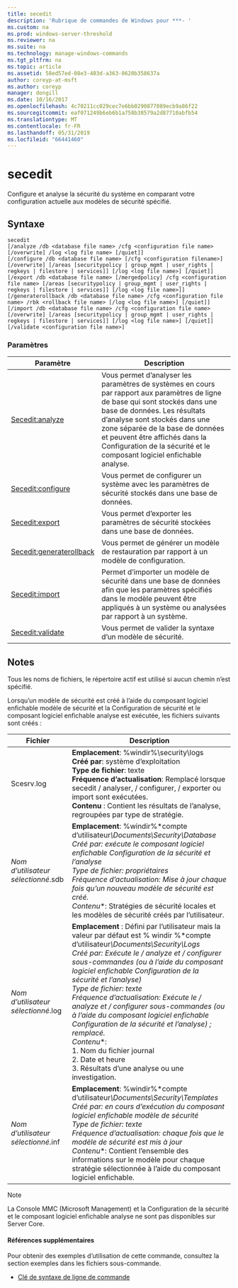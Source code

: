 ```yaml
---
title: secedit
description: 'Rubrique de commandes de Windows pour ***- '
ms.custom: na
ms.prod: windows-server-threshold
ms.reviewer: na
ms.suite: na
ms.technology: manage-windows-commands
ms.tgt_pltfrm: na
ms.topic: article
ms.assetid: 58ed57ed-08e3-403d-a363-0620b358637a
author: coreyp-at-msft
ms.author: coreyp
manager: dongill
ms.date: 10/16/2017
ms.openlocfilehash: 4c70211cc029cec7e6bb0290877089ecb9a86f22
ms.sourcegitcommit: eaf071249b6eb6b1a758b38579a2d87710abfb54
ms.translationtype: MT
ms.contentlocale: fr-FR
ms.lasthandoff: 05/31/2019
ms.locfileid: "66441460"
---
```

# <a name="secedit"></a>secedit



Configure et analyse la sécurité du système en comparant votre configuration actuelle aux modèles de sécurité spécifié.

## <a name="syntax"></a>Syntaxe

```
secedit 
[/analyze /db <database file name> /cfg <configuration file name> [/overwrite] /log <log file name> [/quiet]]
[/configure /db <database file name> [/cfg <configuration filename>] [/overwrite] [/areas [securitypolicy | group_mgmt | user_rights | regkeys | filestore | services]] [/log <log file name>] [/quiet]]
[/export /db <database file name> [/mergedpolicy] /cfg <configuration file name> [/areas [securitypolicy | group_mgmt | user_rights | regkeys | filestore | services]] [/log <log file name>]]
[/generaterollback /db <database file name> /cfg <configuration file name> /rbk <rollback file name> [/log <log file name>] [/quiet]]
[/import /db <database file name> /cfg <configuration file name> [/overwrite] [/areas [securitypolicy | group_mgmt | user_rights | regkeys | filestore | services]] [/log <log file name>] [/quiet]]
[/validate <configuration file name>]
```

### <a name="parameters"></a>Paramètres

|Paramètre|Description|
|---------|-----------|
|[Secedit:analyze](secedit-analyze.md)|Vous permet d’analyser les paramètres de systèmes en cours par rapport aux paramètres de ligne de base qui sont stockés dans une base de données.  Les résultats d’analyse sont stockés dans une zone séparée de la base de données et peuvent être affichés dans la Configuration de la sécurité et le composant logiciel enfichable analyse.|
|[Secedit:configure](secedit-configure.md)|Vous permet de configurer un système avec les paramètres de sécurité stockés dans une base de données.|
|[Secedit:export](secedit-export.md)|Vous permet d’exporter les paramètres de sécurité stockées dans une base de données.|
|[Secedit:generaterollback](secedit-generaterollback.md)|Vous permet de générer un modèle de restauration par rapport à un modèle de configuration.|
|[Secedit:import](secedit-import.md)|Permet d’importer un modèle de sécurité dans une base de données afin que les paramètres spécifiés dans le modèle peuvent être appliqués à un système ou analysées par rapport à un système.|
|[Secedit:validate](secedit-validate.md)|Vous permet de valider la syntaxe d’un modèle de sécurité.|

## <a name="remarks"></a>Notes

Tous les noms de fichiers, le répertoire actif est utilisé si aucun chemin n’est spécifié.

Lorsqu’un modèle de sécurité est créé à l’aide du composant logiciel enfichable modèle de sécurité et la Configuration de sécurité et le composant logiciel enfichable analyse est exécutée, les fichiers suivants sont créés :


|           Fichier           |                                                                                                                                                                                                                                                               Description                                                                                                                                                                                                                                                                |
|--------------------------|------------------------------------------------------------------------------------------------------------------------------------------------------------------------------------------------------------------------------------------------------------------------------------------------------------------------------------------------------------------------------------------------------------------------------------------------------------------------------------------------------------------------------------------|
|        Scesrv.log        |                                                                                                                             **Emplacement**: %windir%\security\logs</br>**Créé par**: système d’exploitation</br>**Type de fichier**: texte</br>**Fréquence d’actualisation**: Remplacé lorsque secedit / analyser, / configurer, / exporter ou import sont exécutées.</br>**Contenu** : Contient les résultats de l’analyse, regroupées par type de stratégie.                                                                                                                             |
| *Nom d’utilisateur sélectionné*.sdb |                                                                                    **Emplacement**: %windir%\*compte d’utilisateur<em>\Documents\Security\Database</br></em>*Créé par*<em>: exécute le composant logiciel enfichable Configuration de la sécurité et l’analyse</br></em>*Type de fichier*<em>: propriétaires</br></em>*Fréquence d’actualisation*<em>: Mise à jour chaque fois qu’un nouveau modèle de sécurité est créé.</br></em>*Contenu*\*: Stratégies de sécurité locales et les modèles de sécurité créés par l’utilisateur.                                                                                    |
| *Nom d’utilisateur sélectionné*.log | **Emplacement** : Défini par l’utilisateur mais la valeur par défaut est % windir %\*compte d’utilisateur<em>\Documents\Security\Logs</br></em>*Créé par*<em>: Exécute le / analyze et / configurer sous-commandes (ou à l’aide du composant logiciel enfichable Configuration de la sécurité et l’analyse)</br></em>*Type de fichier*<em>: texte</br></em>*Fréquence d’actualisation*<em>: Exécute le / analyze et / configurer sous-commandes (ou à l’aide du composant logiciel enfichable Configuration de la sécurité et l’analyse) ; remplacé.</br></em>*Contenu*\*:</br>1.  Nom du fichier journal</br>2.  Date et heure</br>3.  Résultats d’une analyse ou une investigation. |
| *Nom d’utilisateur sélectionné*.inf |                                                                                     **Emplacement**: %windir%\*compte d’utilisateur<em>\Documents\Security\Templates</br></em>*Créé par*<em>: en cours d’exécution du composant logiciel enfichable modèle de sécurité</br></em>*Type de fichier*<em>: texte</br></em>*Fréquence d’actualisation*<em>: chaque fois que le modèle de sécurité est mis à jour</br></em>*Contenu*\*: Contient l’ensemble des informations sur le modèle pour chaque stratégie sélectionnée à l’aide du composant logiciel enfichable.                                                                                     |

> [!NOTE]
> La Console MMC (Microsoft Management) et la Configuration de la sécurité et le composant logiciel enfichable analyse ne sont pas disponibles sur Server Core.

#### <a name="additional-references"></a>Références supplémentaires

Pour obtenir des exemples d’utilisation de cette commande, consultez la section exemples dans les fichiers sous-commande.
-   [Clé de syntaxe de ligne de commande](command-line-syntax-key.md)